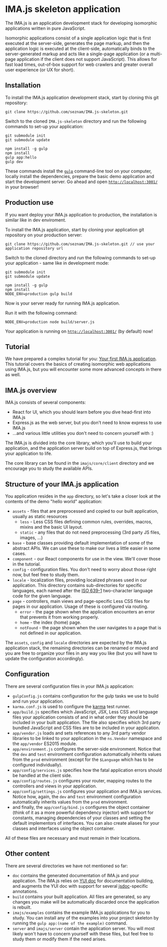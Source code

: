 # IMA.js skeleton application

The IMA.js is an application development stack for developing isomorphic
applications written in pure JavaScript.

Isomorphic applications consist of a single application logic that is first
executed at the server-side, generates the page markup, and then the
application logic is executed at the client-side, automatically binds to the
server-generated markup and acts like a single-page application (or a
multi-page application if the client does not support JavaScript). This allows
for fast load times, out-of-box support for web crawlers and greater overall
user experience (or UX for short).

## Installation

To install the IMA.js application development stack, start by cloning this git
repository:

```
git clone https://github.com/seznam/IMA.js-skeleton.git
```

Switch to the cloned `IMA.js-skeleton` directory and run the following commands
to set-up your application:

```
git submodule init
git submodule update
```

```
npm install -g gulp
npm install
gulp app:hello
gulp dev
```

These commands install the [`gulp`](http://gulpjs.com/) command-line tool on
your computer, locally install the dependencies, prepare the basic demo
application and start the development server. Go ahead and open
[`http://localhost:3001/`](http://localhost:3001/) in your browser!

## Production use

If you want deploy your IMA.js application to production, the installation is similar like in dev enviroment.

To install the IMA.js application, start by cloning your application git
repository on your production server:
```
git clone https://github.com/seznam/IMA.js-skeleton.git // use your application repository url
```

Switch to the cloned directory and run the following commands
to set-up your application - same like in development mode:

```
git submodule init
git submodule update
```
```
npm install -g gulp
npm install
NODE_ENV=production gulp build
```

Now is your server ready for running IMA.js application.

Run it with the following command:

```
NODE_ENV=production node build/server.js
```
Your application is running on [`http://localhost:3001/`](http://localhost:3001/) (by default) now!

## Tutorial

We have prepared a complex tutorial for you:
[Your first IMA.js application](https://github.com/seznam/IMA.js-skeleton/wiki/Tutorial,-part-1).
This tutorial covers the basics of creating isomorphic web applications using
IMA.js, but you will encounter some more advanced concepts in there as well.

## IMA.js overview

IMA.js consists of several components:
- React for UI, which you should learn before you dive head-first into IMA.js
- Express.js as the web server, but you don't need to know express to use
  IMA.js
- ...and various little utilities you don't need to concern yourself with :)

The IMA.js is divided into the core library, which you'll use to build your
application, and the application server build on top of Express.js, that brings
your application to life.

The core library can be found in the `imajs/core/client` directory and we
encourage you to study the available APIs.

## Structure of your IMA.js application

You application resides in the `app` directory, so let's take a closer look at
the contents of the demo "hello world" application:

- `assets` - files that are preprocessed and copied to our built application,
  usually as static resources
  - `less` - Less CSS files defining common rules, overrides, macros, mixins
    and the basic UI layout.
  - `static` - any files that do not need preprocessing (3rd party JS files,
    images, ...)
- `base` - base classes providing default implementation of some of the
  abstract APIs. We can use these to make our lives a little easier in some
  cases.
- `component` - our React components for use in the view. We'll cover those
  in the tutorial.
- `config` - configuration files. You don't need to worry about those right
  now, but feel free to study them.
- `locale` - localization files, providing localized phrases used in our
  application. This directory contains sub-directories for specific languages,
  each named after the
  [ISO 639-1](http://en.wikipedia.org/wiki/List_of_ISO_639-1_codes)
  two-character language code for the given language.
- `page` - controllers, main views and page-specific Less CSS files for pages
  in our application. Usage of these is configured via routing.
  - `error` - the page shown when the application encounters an error that
    prevents it from working properly.
  - `home` - the index (home) page.
  - `notFound` - the page shown when the user navigates to a page that is not
    defined in our application.

The `assets`, `config` and `locale` directories are expected by the IMA.js
application stack, the remaining directories can be renamed or moved and you
are free to organize your files in any way you like (but you will have to
update the configuration accordingly).

## Configuration

There are several configuration files in your IMA.js application:
- `gulpConfig.js` contains configuration for the gulp tasks we use to build and
  run your application.
- `karma.conf.js` is used to configure the
  [karma](http://karma-runner.github.io/0.13/index.html) test runner.
- `app/build.js` specifies which JavaScript, JSX, Less CSS and language files
  your application consists of and in what order they should be included in
  your built application.
  The file also specifies which 3rd party bundled JavaScript and CSS files are
  to be included in your application.
- `app/vendor.js` loads and sets references to any 3rd party vendor libraries
  to be linked to your application in the `ns.Vendor` namespace and the
  `app/vendor` ES2015 module.
- `app/environment.js` configures the server-side environment. Notice that the
  `dev` and `test` environment configuration automatically inherits values from
  the `prod` environment (except for the `$Language` which has to be configured
  individually).
- `app/config/services.js` specifies how the fatal application errors should be
  handled at the client side.
- `app/config/routes.js` configures your router, mapping routes to the
  controllers and views in your application.
- `app/config/settings.js` configures your application and IMA.js services.
  Notice how, again, the `dev` and `test` environment configuration
  automatically inherits values from the `prod` environment.
- and finally, the `app/config/bind.js` configures the object container (think
  of it as a more powerful dependency injector) with support for constants,
  managing dependencies of your classes and setting the default implementors of
  interfaces. You can also create aliases for your classes and interfaces using
  the object container.

All of these files are necessary and must remain in their locations.

## Other content

There are several directories we have not mentioned so far:
- `doc` contains the generated documentation of IMA.js and your application.
  The IMA.js relies on [YUI doc](http://yui.github.io/yuidoc/) for
  documentation building, and augments the YUI doc with support for several
  [jsdoc](http://usejsdoc.org/)-specific annotations.
- `build` contains your built application. All files are generated, so any
  changes you make will be automatically discarded once the application is
  rebuilt.
- `imajs/examples` contains the example IMA.js applications for you to study.
  You can install any of the examples into your project skeleton by running
  the `gulp app:(name of the example)` command.
- `server` and `imajs/server` contain the application server. You will most
  likely won't have to concern yourself with these files, but feel free to
  study them or modify them if the need arises.
